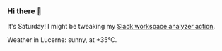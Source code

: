 ### Hi there :wave:

It's Saturday! I might be tweaking my [Slack workspace analyzer action](https://github.com/bewuethr/slack-analyzer).

Weather in Lucerne: sunny, at +35°C.
